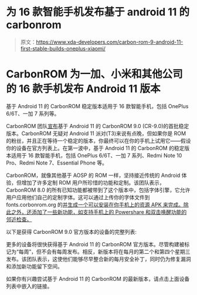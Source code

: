 # 为 16 款智能手机发布基于 android 11 的 carbonrom

> 原文：<https://www.xda-developers.com/carbon-rom-9-android-11-first-stable-builds-oneplus-xiaomi/>

# CarbonROM 为一加、小米和其他公司的 16 款手机发布 Android 11 版本

基于 Android 11 的 CarbonROM 稳定版本适用于 16 款智能手机，包括 OnePlus 6/6T、一加 7 系列等。

CarbonROM 团队[宣布](https://blog.carbonrom.org/2021/07/29/r-you-ready.html)基于 Android 11 的 CarbonROM 9.0 (CR-9.0)的首批稳定版本。CarbonROM 无疑对 Android 11 派对(T3)来说有点晚，但如果你是 ROM 的粉丝，并且正在等待一个稳定的版本，你最终可以在你的手机上试用它——假设你的设备在官方列表上。在第一波中，基于 Android 11 的 CarbonROM 的稳定版本适用于 16 款智能手机，包括 OnePlus 6/6T、一加 7 系列、Redmi Note 10 Pro、Redmi Note 7、Essential Phone 等。

CarbonROM，就像其他基于 AOSP 的 ROM 一样，坚持接近传统的 Android 体验，但增加了许多定制 ROM 用户所珍惜的功能和定制。该团队表示，CarbonROM 8.0 的所有已知功能都被带到了这个版本中，包括字体引擎，它允许用户应用他们自己的定制字体。这可以通过上传你的字体文件到 fonts.corbonrom.org 的[并生成一个可以安装在你手机上的资源 APK 来完成。除此之外，还添加了一些新功能，如支持手机上的 Powershare 和双击唤醒功能的邻近检查。](https://fonts.carbonrom.org/)

以下是获得 CarbonROM 9.0 官方版本的设备的完整列表:

更多的设备将很快获得基于 Android 11 的 CarbonROM 官方版本。尽管构建被标记为“每周”，但不会有每周发布。相反，新版本将在每月的第二个和第四个星期三发布。该团队表示，这使他们能够尽早整合新的每月安全补丁，同时仍为修复漏洞和添加新功能留下空间。

如果你有兴趣尝试基于 Android 11 的 CarbonROM 的最新版本，请点击上面设备列表中嵌入的链接。